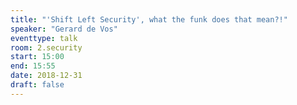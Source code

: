 ```yaml
---
title: "'Shift Left Security', what the funk does that mean?!"
speaker: "Gerard de Vos"
eventtype: talk
room: 2.security
start: 15:00
end: 15:55
date: 2018-12-31
draft: false
---
```

